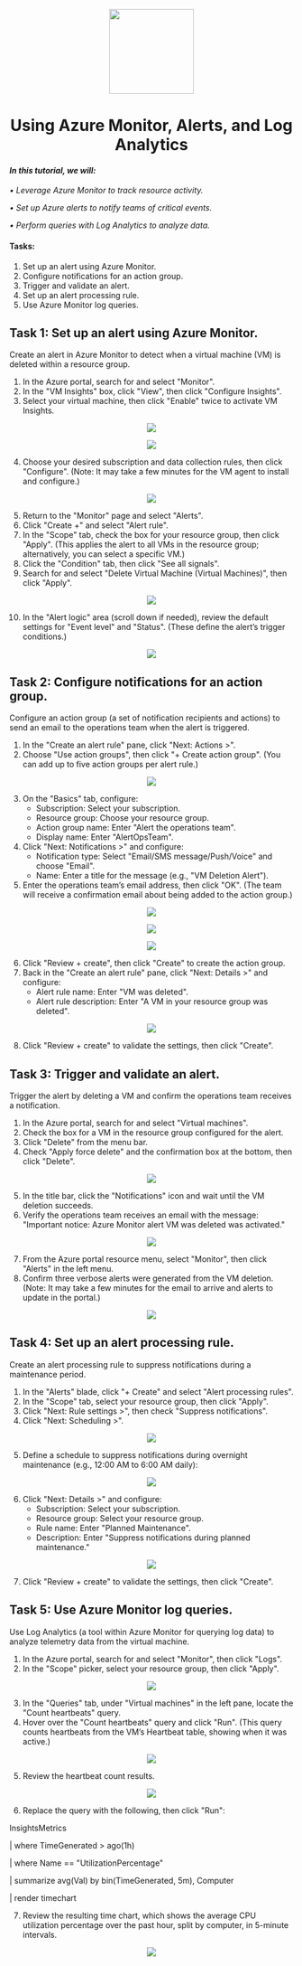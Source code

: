 <p align="center">
  <img src="https://github.com/user-attachments/assets/ae3435ca-58c8-4850-9057-0060b38b2215" width="150" height="auto">
  <h1 align="center">Using Azure Monitor, Alerts, and Log Analytics</h1>
</p>

#### *In this tutorial, we will:*
*•	Leverage Azure Monitor to track resource activity.*

*•	Set up Azure alerts to notify teams of critical events.*

*•	Perform queries with Log Analytics to analyze data.*

#### Tasks:
 1. Set up an alert using Azure Monitor.
 2. Configure notifications for an action group.
 3. Trigger and validate an alert.
 4. Set up an alert processing rule.
 5. Use Azure Monitor log queries.

## Task 1: Set up an alert using Azure Monitor.

Create an alert in Azure Monitor to detect when a virtual machine (VM) is deleted within a resource group.

1.	In the Azure portal, search for and select "Monitor".
2.	In the "VM Insights" box, click "View", then click "Configure Insights".
3.	Select your virtual machine, then click "Enable" twice to activate VM Insights.

<p align="center">
<img src="https://github.com/user-attachments/assets/cd0802b7-8eca-428e-ab1f-155b6a1a2f34">
</p>

<p align="center">
<img src="https://github.com/user-attachments/assets/5eb29510-871d-418b-aa0c-18b000ffe5fb">
</p>

4.	Choose your desired subscription and data collection rules, then click "Configure". (Note: It may take a few minutes for the VM agent to install and configure.)

<p align="center">
<img src="https://github.com/user-attachments/assets/b5a7e2db-073f-4f10-8fe2-dbf1bae08d3a">
</p>

5.	Return to the "Monitor" page and select "Alerts".
6.	Click "Create +" and select "Alert rule".
7.	In the "Scope" tab, check the box for your resource group, then click "Apply". (This applies the alert to all VMs in the resource group; alternatively, you can select a specific VM.)
8.	Click the "Condition" tab, then click "See all signals".
9.	Search for and select "Delete Virtual Machine (Virtual Machines)", then click "Apply".

<p align="center">
<img src="https://github.com/user-attachments/assets/948ff32d-1e3a-4226-aca6-ea03ff0b4cbe">
</p>

10.	In the "Alert logic" area (scroll down if needed), review the default settings for "Event level" and "Status". (These define the alert’s trigger conditions.)

<p align="center">
<img src="https://github.com/user-attachments/assets/9ed164e4-2e5c-4ff3-9683-b51a8ec8c417">
</p>

## Task 2: Configure notifications for an action group.

Configure an action group (a set of notification recipients and actions) to send an email to the operations team when the alert is triggered.

1.	In the "Create an alert rule" pane, click "Next: Actions >".
2.	Choose "Use action groups", then click "+ Create action group". (You can add up to five action groups per alert rule.)

<p align="center">
<img src="https://github.com/user-attachments/assets/e75b8ff3-a62d-48bc-bda6-35e1b78c9821">
</p>

3.	On the "Basics" tab, configure:
    -  Subscription: Select your subscription.
    -  Resource group: Choose your resource group.
    -  Action group name: Enter "Alert the operations team".
    -  Display name: Enter "AlertOpsTeam".
4.	Click "Next: Notifications >" and configure:
    -  Notification type: Select "Email/SMS message/Push/Voice" and choose "Email".
    -  Name: Enter a title for the message (e.g., "VM Deletion Alert").
5.	Enter the operations team’s email address, then click "OK". (The team will receive a confirmation email about being added to the action group.)

<p align="center">
<img src="https://github.com/user-attachments/assets/8c72d875-668c-4e5e-9a34-8d264d1f7877">
</p>

<p align="center">
<img src="https://github.com/user-attachments/assets/dd2ca3e6-873c-4b73-8d70-1dacefbfa24d">
</p>

<p align="center">
<img src="https://github.com/user-attachments/assets/0fa8244c-9773-4a38-ac4d-a809d129f3ab">
</p>

6.	Click "Review + create", then click "Create" to create the action group.
7.	Back in the "Create an alert rule" pane, click "Next: Details >" and configure:
    -  Alert rule name: Enter "VM was deleted".
    -  Alert rule description: Enter "A VM in your resource group was deleted".

<p align="center">
<img src="https://github.com/user-attachments/assets/d23e9b62-a213-4b2e-966f-b15a012e62bb">
</p>

8.	Click "Review + create" to validate the settings, then click "Create".

## Task 3: Trigger and validate an alert.

Trigger the alert by deleting a VM and confirm the operations team receives a notification.

1.	In the Azure portal, search for and select "Virtual machines".
2.	Check the box for a VM in the resource group configured for the alert.
3.	Click "Delete" from the menu bar.
4.	Check "Apply force delete" and the confirmation box at the bottom, then click "Delete".

<p align="center">
<img src="https://github.com/user-attachments/assets/8e90a9df-5a59-4451-8c8c-6991a4a73e05">
</p>

5.	In the title bar, click the "Notifications" icon and wait until the VM deletion succeeds.
6.	Verify the operations team receives an email with the message: "Important notice: Azure Monitor alert VM was deleted was activated."

<p align="center">
<img src="https://github.com/user-attachments/assets/a2203176-9598-4167-96c3-412bb0c5749a">
</p>

7.	From the Azure portal resource menu, select "Monitor", then click "Alerts" in the left menu.
8.	Confirm three verbose alerts were generated from the VM deletion. (Note: It may take a few minutes for the email to arrive and alerts to update in the portal.)

<p align="center">
<img src="https://github.com/user-attachments/assets/282acef3-767f-42fb-983f-bf8fc454b078">
</p>

## Task 4: Set up an alert processing rule.

Create an alert processing rule to suppress notifications during a maintenance period.

1.	In the "Alerts" blade, click "+ Create" and select "Alert processing rules".
2.	In the "Scope" tab, select your resource group, then click "Apply".
3.	Click "Next: Rule settings >", then check "Suppress notifications".
4.	Click "Next: Scheduling >".

<p align="center">
<img src="https://github.com/user-attachments/assets/a9c691b5-dc5f-4b7e-abb6-1af51feed01a">
</p>

5.	Define a schedule to suppress notifications during overnight maintenance (e.g., 12:00 AM to 6:00 AM daily):

<p align="center">
<img src="https://github.com/user-attachments/assets/6ac6c106-962e-4469-98c9-78bd5b5a6fd2">
</p>

6.	Click "Next: Details >" and configure:
    -  Subscription: Select your subscription.
    -  Resource group: Select your resource group.
    -  Rule name: Enter "Planned Maintenance".
    -  Description: Enter "Suppress notifications during planned maintenance."

<p align="center">
<img src="https://github.com/user-attachments/assets/17ee12c6-9a6d-41b5-8a33-8ff99b4576de">
</p>

7.	Click "Review + create" to validate the settings, then click "Create".

## Task 5: Use Azure Monitor log queries.

Use Log Analytics (a tool within Azure Monitor for querying log data) to analyze telemetry data from the virtual machine.

1.	In the Azure portal, search for and select "Monitor", then click "Logs".
2.	In the "Scope" picker, select your resource group, then click "Apply".

<p align="center">
<img src="https://github.com/user-attachments/assets/605741fc-c6ec-436b-b752-1d16ca518554">
</p>

3.	In the "Queries" tab, under "Virtual machines" in the left pane, locate the "Count heartbeats" query.
4.	Hover over the "Count heartbeats" query and click "Run". (This query counts heartbeats from the VM’s Heartbeat table, showing when it was active.)

<p align="center">
<img src="https://github.com/user-attachments/assets/7f9c64ba-c3e8-4939-8226-c906990a294c">
</p>

5.	Review the heartbeat count results.

<p align="center">
<img src="https://github.com/user-attachments/assets/2f168857-27ed-4bef-a181-47538cc91a7b">
</p>

6.	Replace the query with the following, then click "Run":

  InsightsMetrics
  
  | where TimeGenerated > ago(1h)
  
  | where Name == "UtilizationPercentage"
  
  | summarize avg(Val) by bin(TimeGenerated, 5m), Computer
  
  | render timechart

7.	Review the resulting time chart, which shows the average CPU utilization percentage over the past hour, split by computer, in 5-minute intervals.

<p align="center">
<img src="https://github.com/user-attachments/assets/6af9acc1-aade-444f-95e0-36eae1738e86">
</p>
